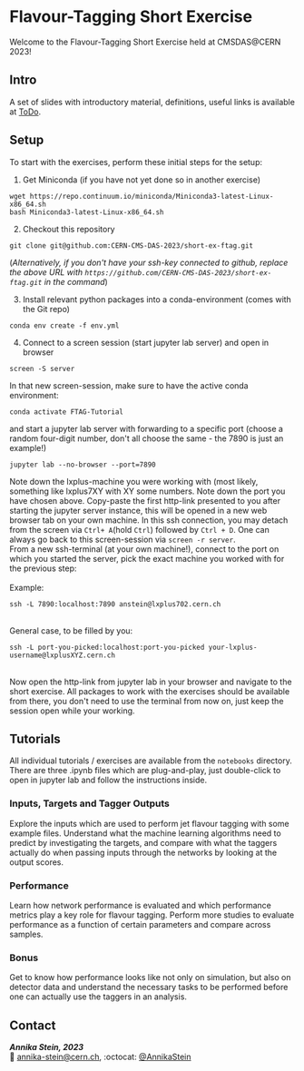 # Flavour-Tagging Short Exercise

Welcome to the Flavour-Tagging Short Exercise held at CMSDAS@CERN 2023!

## Intro
A set of slides with introductory material, definitions, useful links is available at [ToDo](ToDo).
## Setup
To start with the exercises, perform these initial steps for the setup:

1. Get Miniconda (if you have not yet done so in another exercise)  

```shell
wget https://repo.continuum.io/miniconda/Miniconda3-latest-Linux-x86_64.sh
bash Miniconda3-latest-Linux-x86_64.sh
```
  
  
2. Checkout this repository
```shell
git clone git@github.com:CERN-CMS-DAS-2023/short-ex-ftag.git
```
(_Alternatively, if you don't have your ssh-key connected to github, replace the above URL with `https://github.com/CERN-CMS-DAS-2023/short-ex-ftag.git` in the command_)
  
3. Install relevant python packages into a conda-environment (comes with the Git repo)
```shell
conda env create -f env.yml
```

4. Connect to a screen session (start jupyter lab server) and open in browser
```shell
screen -S server
```
In that new screen-session, make sure to have the active conda environment:
```shell
conda activate FTAG-Tutorial
```
and start a jupyter lab server with forwarding to a specific port (choose a random four-digit number, don't all choose the same - the 7890 is just an example!)
```shell
jupyter lab --no-browser --port=7890
```
Note down the lxplus-machine you were working with (most likely, something like lxplus7XY with XY some numbers. Note down the port you have chosen above. Copy-paste the first http-link presented to you after starting the jupyter server instance, this will be opened in a new web browser tab on your own machine. In this ssh connection, you may detach from the screen via `Ctrl+ A`(hold `Ctrl`) followed by `Ctrl + D`. One can always go back to this screen-session via `screen -r server`.   <br>
From a new ssh-terminal (at your own machine!), connect to the port on which you started the server, pick the exact machine you worked with for the previous step:<br><br>
Example:
```shell
ssh -L 7890:localhost:7890 anstein@lxplus702.cern.ch
```
<br>General case, to be filled by you:
```shell
ssh -L port-you-picked:localhost:port-you-picked your-lxplus-username@lxplusXYZ.cern.ch
```
<br>Now open the http-link from jupyter lab in your browser and navigate to the short exercise. All packages to work with the exercises should be available from there, you don't need to use the terminal from now on, just keep the session open while your working.

## Tutorials
All individual tutorials / exercises are available from the `notebooks` directory. There are three .ipynb files which are plug-and-play, just double-click to open in jupyter lab and follow the instructions inside.

### Inputs, Targets and Tagger Outputs
Explore the inputs which are used to perform jet flavour tagging with some example files. Understand what the machine learning algorithms need to predict by investigating the targets, and compare with what the taggers actually do when passing inputs through the networks by looking at the output scores.
### Performance
Learn how network performance is evaluated and which performance metrics play a key role for flavour tagging. Perform more studies to evaluate performance as a function of certain parameters and compare across samples.
### Bonus
Get to know how performance looks like not only on simulation, but also on detector data and understand the necessary tasks to be performed before one can actually use the taggers in an analysis.
## Contact
**_Annika Stein, 2023_**  
:email: [annika-stein@cern.ch](mailto:annika-stein@cern.ch), :octocat: [@AnnikaStein](https://github.com/AnnikaStein)